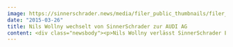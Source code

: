 ```yaml
---
image: https://sinnerschrader.news/media/filer_public_thumbnails/filer_public/a0/df/a0df7ae4-e84b-43be-a177-71f6687e473c/nils-wollny.jpg__480x288_q85_crop_subsampling-2_upscale.jpg
date: "2015-03-26"
title: Nils Wollny wechselt von SinnerSchrader zur AUDI AG
content: <div class="newsbody"><p>Nils Wollny verlässt SinnerSchrader Ende April. Der 33-jährige Stratege wechselt zum 01. Mai zur AUDI AG und wird dort als Leiter Digital Business an Sven Schuwirth, Leiter Markenentwicklung und Digitalisierung der AUDI AG, berichten. Bei SinnerSchrader führte Nils Wollny in den letzten zwei Jahren als Geschäftsführer Strategie die Bereiche Analytics, Strategie und Kommunikation. Er half Unternehmen verschiedenster Branchen durch eine nutzerzentrierte Denk- und Arbeitsweise, Innovation und Digitalisierung voranzutreiben.<br/> <br/>“Wir freuen uns für Nils, dass er diese großartige Chance bekommen hat und sind auch ein wenig stolz”, so Matthias Schrader, CEO SinnerSchrader.<br/> <br/>Die AUDI AG ist für Nils Wollny kein unbekanntes Terrain&#58; Vor seiner Zeit bei SinnerSchrader arbeitete er bei der Agentur thjnk (ehem. kempertrautmann) mit den Kommunikationsstrategen des Ingolstädter Autobauers zusammen.</p></div>
---
```

